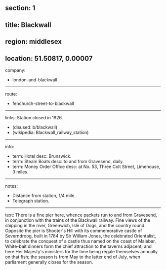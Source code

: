 section: 1
----
title: Blackwall
----
region: middlesex
----
location: 51.50817, 0.00007
----
company:
- london-and-blackwall
----
route:
- fenchurch-street-to-blackwall
----
links:
Station closed in 1926.
- (disused: b/blackwall)
- (wikipedia: Blackwall_railway_station)
----
info:
- term: Hotel
  desc: Brunswick.
- term: Steam Boats
  desc: to and from Gravesend, daily.
- term: Money Order Office
  desc: at No. 53, Three Colt Street, Limehouse, 3 miles.
----
notes:
- Distance from station, 1/4 mile.
- Telegraph station.
----
text: There is a fine pier here, whence packets run to and from Gravesend, in conjunction with the trains of the Blackwall railway. Fine views of the shipping in the river, Greenwich, Isle of Dogs, and the country round. Opposite the pier is Shooter's Hill with its commemorative castle of Severndroog, built in 1784 by Sir William Jones, the celebrated Orientalist, to celebrate the conquest of a castle thus named on the coast of Malabar. White-bait dinners form the chief attraction to the taverns adjacent; and here Her Majesty's ministers for the time being regale themselves annually on that fish; the season is from May to the latter end of July, when parliament generally closes for the season.
